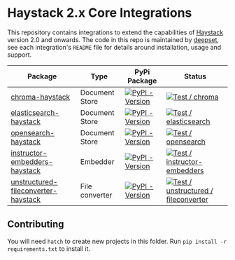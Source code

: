 # Haystack 2.x Core Integrations

This repository contains integrations to extend the capabilities of [Haystack](https://github.com/deepset-ai/haystack) version 2.0 and
onwards. The code in this repo is maintained by [deepset](https://www.deepset.ai), see each integration's `README` file for details around installation, usage and support.

| Package                                                           | Type           | PyPi Package                                                                                                                                 | Status                                                                                                                                                                                                                                                                            |
| ----------------------------------------------------------------- | -------------- | -------------------------------------------------------------------------------------------------------------------------------------------- | --------------------------------------------------------------------------------------------------------------------------------------------------------------------------------------------------------------------------------------------------------------------------------- |
| [chroma-haystack](integrations/chroma/)                        | Document Store | [![PyPI - Version](https://img.shields.io/pypi/v/chroma-haystack.svg)](https://pypi.org/project/chroma-haystack)                             | [![Test / chroma](https://github.com/deepset-ai/haystack-core-integrations/actions/workflows/chroma.yml/badge.svg)](https://github.com/deepset-ai/haystack-core-integrations/actions/workflows/chroma.yml)                      |
| [elasticsearch-haystack](integrations/elasticsearch/)          | Document Store | [![PyPI - Version](https://img.shields.io/pypi/v/elasticsearch-haystack.svg)](https://pypi.org/project/elasticsearch-haystack)               | [![Test / elasticsearch](https://github.com/deepset-ai/haystack-core-integrations/actions/workflows/elasticsearch.yml/badge.svg)](https://github.com/deepset-ai/haystack-core-integrations/actions/workflows/elasticsearch.yml) |
| [opensearch-haystack](integrations/opensearch/)          | Document Store | [![PyPI - Version](https://img.shields.io/pypi/v/opensearch-haystack.svg)](https://pypi.org/project/opensearch-haystack)               | [![Test / opensearch](https://github.com/deepset-ai/haystack-core-integrations/actions/workflows/opensearch.yml/badge.svg)](https://github.com/deepset-ai/haystack-core-integrations/actions/workflows/opensearch.yml) |
| [instructor-embedders-haystack](integrations/instructor-embedders/) | Embedder       | [![PyPI - Version](https://img.shields.io/pypi/v/instructor-embedders-haystack.svg)](https://pypi.org/project/instructor-embedders-haystack) | [![Test / instructor-embedders](https://github.com/deepset-ai/haystack-core-integrations/actions/workflows/instructor_embedders.yml/badge.svg)](https://github.com/deepset-ai/haystack-core-integrations/actions/workflows/instructor_embedders.yml)        |
| [unstructured-fileconverter-haystack](integrations/unstructured/fileconverter/) | File converter       | [![PyPI - Version](https://img.shields.io/pypi/v/unstructured-fileconverter-haystack.svg)](https://pypi.org/project/unstructured-fileconverter-haystack) | [![Test / unstructured / fileconverter](https://github.com/deepset-ai/haystack-core-integrations/actions/workflows/unstructured_fileconverter.yml/badge.svg)](https://github.com/deepset-ai/haystack-core-integrations/actions/workflows/unstructured_fileconverter.yml)

## Contributing

You will need `hatch` to create new projects in this folder. Run `pip install -r requirements.txt` to install it.
